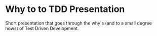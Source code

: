 # Why to to TDD Presentation

Short presentation that goes through the why's (and to a small degree hows) of Test Driven Development.
